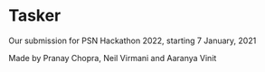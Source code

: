 # Tasker
Our submission for PSN Hackathon 2022, starting 7 January, 2021

Made by Pranay Chopra, Neil Virmani and Aaranya Vinit
